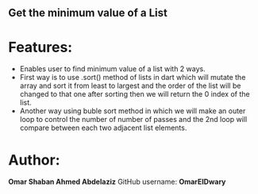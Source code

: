 ## Get the minimum value of a List


# Features:
- Enables user to find minimum value of a list with 2 ways.
- First way is to use .sort() method of lists in dart which will mutate the array and sort it from least to largest and the order of the list will be changed to that one after sorting then we will return the 0 index of the list.
- Another way using buble sort method in which we will make an outer loop to control the number of number of passes and the 2nd loop will compare between each two adjacent list elements.


# Author:
**Omar Shaban Ahmed Abdelaziz**
GitHub username: **OmarElDwary**